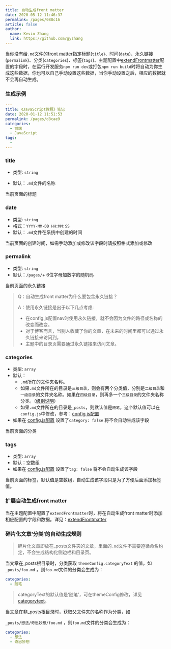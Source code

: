 ```yaml
---
title: 自动生成front matter
date: 2020-05-12 11:46:37
permalink: /pages/088c16
article: false
author: 
  name: Kevin Zhang
  link: https://github.com/gyzhang
---
```


当你没有给`.md`文件的[front matter](https://vuepress.vuejs.org/zh/guide/frontmatter.html)指定标题(`title`)、时间(`date`)、永久链接(`permalink`)、分类(`categories`)、标签(`tags`)、主题配置中[extendFrontmatter](/pages/a20ce8/#extendfrontmatte)配置的字段时，在运行开发服务`npm run dev`或打包`npm run build`时将自动为你生成这些数据，你也可以自己手动设置这些数据，当你手动设置之后，相应的数据就不会再自动生成。



### 生成示例

```yaml
---
title: 《JavaScript教程》笔记
date: 2020-01-12 11:51:53
permalink: /pages/d8cae9
categories:
  - 前端
  - JavaScript
tags:
  -
---
```

### title

* 类型: `string`

* 默认：`.md`文件的名称

当前页面的标题



### date
* 类型: `string`
* 格式：`YYYY-MM-DD HH:MM:SS`
* 默认：`.md`文件在系统中创建的时间

当前页面的创建时间，如需手动添加或修改该字段时请按照格式添加或修改



### permalink
* 类型: `string`
* 默认：`/pages/`+ 6位字母加数字的随机码

当前页面的永久链接

> Q：自动生成front matter为什么要包含永久链接？
>
> A：使用永久链接是出于以下几点考虑:
>
> * 在config.js配置nav时使用永久链接，就不会因为文件的路径或名称的改变而改变。
>* 对于博客而言，当别人收藏了你的文章，在未来的时间里都可以通过永久链接来访问到。
>* 主题中的目录页需要通过永久链接来访问文章。


### categories

* 类型: `array`
* 默认：
  * `.md`所在的文件夹名称。
  * 如果`.md`文件所在的目录是`三级目录`，则会有两个分类值，分别是`二级目录`和`一级目录`的文件夹名称。如果在`四级目录`，则再多一个`三级目录`的文件夹名称分类。（[级别说明](/pages/33d574/#级别说明)）
  * 如果`.md`文件所在的目录是`_posts`，则默认值是`随笔`，这个默认值可以在`config.js`中修改，参考：[config.js配置](/pages/a20ce8/#碎片化博文默认分类值)
* 如果在 [config.js配置](/pages/a20ce8/#category) 设置了`category: false` 将不会自动生成该字段

当前页面的分类



### tags

* 类型: `array`
* 默认：空数组
* 如果在 [config.js配置]() 设置了`tag: false` 将不会自动生成该字段

当前页面的标签，默认值是空数组，自动生成该字段只是为了方便后面添加标签值。


### 扩展自动生成front matter

当在主题配置中配置了`extendFrontmatter`时，将在自动生成front matter时添加相应配置的字段和数据。详见：[extendFrontmatter](/pages/a20ce8/#extendfrontmatter)

### 碎片化文章‘分类’的自动生成规则 <Badge text="v1.12.5+"/>

> 碎片化文章即放在_posts文件夹的文章，里面的`.md`文件不需要遵循命名约定，不会生成结构化侧边栏和目录页。

当文章在_posts根目录时，分类获取 `themeConfig.categoryText` 的值，如`_posts/foo.md` ，则`foo.md`文件的分类会生成为：

```yaml
categories:
  - 随笔
```

> categoryText的默认值是‘随笔’，可在themeConfig修改，详见[categorytext](/pages/a20ce8/#categorytext)。

当文章在非_posts根目录时，获取父文件夹的名称作为分类，如

 `_posts/想法/奇思妙想/foo.md` ，则`foo.md`文件的分类会生成为：

```yaml
categories:
  - 想法
  - 奇思妙想
```
